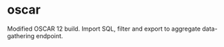 # oscar
Modified OSCAR 12 build. Import SQL, filter and export to aggregate data-gathering endpoint.
